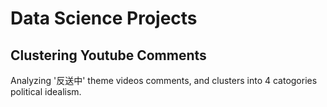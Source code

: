 # Data Science Projects

## Clustering Youtube Comments
Analyzing '反送中' theme videos comments, and clusters into 4 catogories political idealism.
